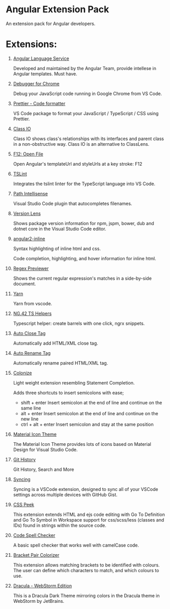 # Angular Extension Pack

An extension pack for Angular developers.

# Extensions:

1.  [Angular Language Service](https://marketplace.visualstudio.com/items?itemName=Angular.ng-template)

    Developed and maintained by the Angular Team, provide intellese in Angular templates. Must have.

1.  [Debugger for Chrome](https://marketplace.visualstudio.com/items?itemName=msjsdiag.debugger-for-chrome)

    Debug your JavaScript code running in Google Chrome from VS Code.

1.  [Prettier - Code formatter](https://marketplace.visualstudio.com/items?itemName=esbenp.prettier-vscode)

    VS Code package to format your JavaScript / TypeScript / CSS using Prettier.

1.  [Class IO](https://marketplace.visualstudio.com/items?itemName=rexebin.classio)

    Class IO shows class's relationships with its interfaces and parent class in a non-obstructive way. Class IO is an alternative to ClassLens.

1.  [F12: Open File](https://marketplace.visualstudio.com/items?itemName=rexebin.f12-open-file)

    Open Angular's templateUrl and styleUrls at a key stroke: F12

1.  [TSLint](https://marketplace.visualstudio.com/items?itemName=eg2.tslint)

    Integrates the tslint linter for the TypeScript language into VS Code.

1.  [Path Intellisense](https://marketplace.visualstudio.com/items?itemName=christian-kohler.path-intellisense)

    Visual Studio Code plugin that autocompletes filenames.

1.  [Version Lens](https://marketplace.visualstudio.com/items?itemName=pflannery.vscode-versionlens)

    Shows package version information for npm, jspm, bower, dub and dotnet core in the Visual Studio Code editor.

1.  [angular2-inline](https://marketplace.visualstudio.com/items?itemName=natewallace.angular2-inline)

    Syntax highlighting of inline html and css.

    Code completion, highlighting, and hover information for inline html.

1.  [Regex Previewer](https://marketplace.visualstudio.com/items?itemName=chrmarti.regex)

    Shows the current regular expression's matches in a side-by-side document.

1.  [Yarn](https://marketplace.visualstudio.com/items?itemName=gamunu.vscode-yarn)

    Yarn from vscode.

1.  [NG.42 TS Helpers](https://marketplace.visualstudio.com/items?itemName=NG-42.ng-fortytwo-vscode-extension)

    Typescript helper: create barrels with one click, ngrx snippets.

1.  [Auto Close Tag](https://marketplace.visualstudio.com/items?itemName=formulahendry.auto-close-tag)

    Automatically add HTML/XML close tag.

1.  [Auto Rename Tag](https://marketplace.visualstudio.com/items?itemName=formulahendry.auto-rename-tag)

    Automatically rename paired HTML/XML tag.

1.  [Colonize](https://marketplace.visualstudio.com/items?itemName=vmsynkov.colonize)

    Light weight extension resembling Statement Completion.

    Adds three shortcuts to insert semicolons with ease;

    * shift + enter Insert semicolon at the end of line and continue on the same line
    * alt + enter Insert semicolon at the end of line and continue on the new line
    * ctrl + alt + enter Insert semicolon and stay at the same position

1.  [Material Icon Theme](https://marketplace.visualstudio.com/items?itemName=PKief.material-icon-theme)

    The Material Icon Theme provides lots of icons based on Material Design for Visual Studio Code.

1.  [Git History](https://marketplace.visualstudio.com/items?itemName=donjayamanne.githistory)

    Git History, Search and More

1.  [Syncing](https://marketplace.visualstudio.com/items?itemName=nonoroazoro.syncing)

    Syncing is a VSCode extension, designed to sync all of your VSCode settings across multiple devices with GitHub Gist.

1.  [CSS Peek](https://marketplace.visualstudio.com/items?itemName=pranaygp.vscode-css-peek)

    This extension extends HTML and ejs code editing with Go To Definition and Go To Symbol in Workspace support for css/scss/less (classes and IDs) found in strings within the source code.

1.  [Code Spell Checker](https://marketplace.visualstudio.com/items?itemName=streetsidesoftware.code-spell-checker)

    A basic spell checker that works well with camelCase code.

1.  [Bracket Pair Colorizer](https://marketplace.visualstudio.com/items?itemName=CoenraadS.bracket-pair-colorizer)

    This extension allows matching brackets to be identified with colours. The user can define which characters to match, and which colours to use.

1.  [Dracula - WebStorm Edition](https://marketplace.visualstudio.com/items?itemName=rexebin.dracula)

    This is a Dracula Dark Theme mirroring colors in the Dracula theme in WebStorm by JetBrains.
